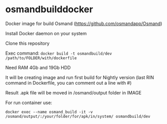 # osmandbuilddocker
Docker image for build Osmand (https://github.com/osmandapp/Osmand)

Install Docker daemon on your system

Clone this repository

Exec command: `docker build -t osmandbuild/dev /path/to/FOLDER/with/dockerfile`

Need RAM 4Gb and 19Gb HDD

It will be creating image and run first build for Nightly version (last RIN command in Dockerfile, you can comment out a line with #)

Result .apk file will be moved in /osmand/output folder in IMAGE

For run container use:

`docker exec --name osmand_build -it -v /osmand/output/:/your/folder/for/apk/in/system/ osmandbuild/dev`
